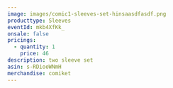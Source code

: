 ```yaml
---
image: images/comic1-sleeves-set-hinsaasdfasdf.png
producttype: Sleeves
eventId: mkb4XfKk_
onsale: false
pricings:
  - quantity: 1
    price: 46
description: two sleeve set
asin: s-RDiooWNmH
merchandise: comiket
---
```

